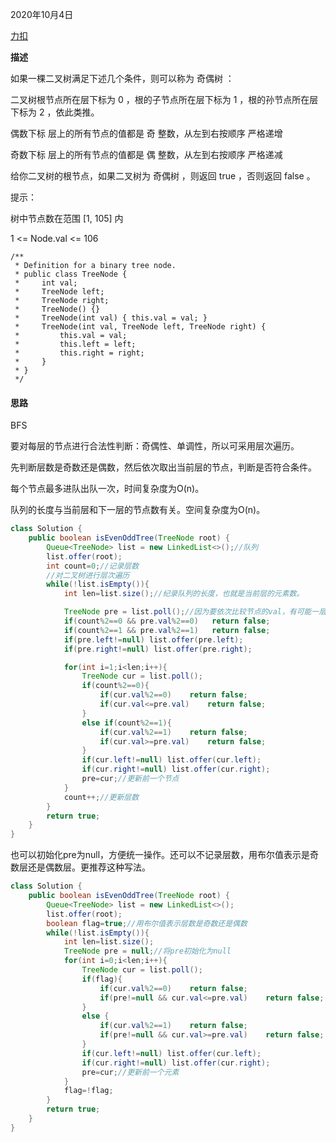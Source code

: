 2020年10月4日

[力扣](https://leetcode-cn.com/problems/even-odd-tree/)

**描述**

如果一棵二叉树满足下述几个条件，则可以称为 奇偶树 ：

二叉树根节点所在层下标为 0 ，根的子节点所在层下标为 1 ，根的孙节点所在层下标为 2 ，依此类推。

偶数下标 层上的所有节点的值都是 奇 整数，从左到右按顺序 严格递增

奇数下标 层上的所有节点的值都是 偶 整数，从左到右按顺序 严格递减

给你二叉树的根节点，如果二叉树为 奇偶树 ，则返回 true ，否则返回 false 。

提示：

树中节点数在范围 [1, 105] 内

1 <= Node.val <= 106

```
/**
 * Definition for a binary tree node.
 * public class TreeNode {
 *     int val;
 *     TreeNode left;
 *     TreeNode right;
 *     TreeNode() {}
 *     TreeNode(int val) { this.val = val; }
 *     TreeNode(int val, TreeNode left, TreeNode right) {
 *         this.val = val;
 *         this.left = left;
 *         this.right = right;
 *     }
 * }
 */
```

#### 思路

BFS

要对每层的节点进行合法性判断：奇偶性、单调性，所以可采用层次遍历。

先判断层数是奇数还是偶数，然后依次取出当前层的节点，判断是否符合条件。

每个节点最多进队出队一次，时间复杂度为O(n)。

队列的长度与当前层和下一层的节点数有关。空间复杂度为O(n)。

```java
class Solution {
    public boolean isEvenOddTree(TreeNode root) {
        Queue<TreeNode> list = new LinkedList<>();//队列
        list.offer(root);
        int count=0;//记录层数
        //对二叉树进行层次遍历
        while(!list.isEmpty()){
            int len=list.size();//纪录队列的长度，也就是当前层的元素数。

            TreeNode pre = list.poll();//因为要依次比较节点的val，有可能一层只有一个元素，所以先取第一个元素作为pre。
            if(count%2==0 && pre.val%2==0)   return false;
            if(count%2==1 && pre.val%2==1)   return false;
            if(pre.left!=null) list.offer(pre.left);
            if(pre.right!=null) list.offer(pre.right);

            for(int i=1;i<len;i++){
                TreeNode cur = list.poll();
                if(count%2==0){
                    if(cur.val%2==0)    return false;
                    if(cur.val<=pre.val)    return false;
                }
                else if(count%2==1){
                    if(cur.val%2==1)    return false;
                    if(cur.val>=pre.val)    return false;
                }
                if(cur.left!=null) list.offer(cur.left);
                if(cur.right!=null) list.offer(cur.right);
                pre=cur;//更新前一个节点
            }
            count++;//更新层数
        }
        return true;
    }
}
```
也可以初始化pre为null，方便统一操作。还可以不记录层数，用布尔值表示是奇数层还是偶数层。更推荐这种写法。

```java
class Solution {
    public boolean isEvenOddTree(TreeNode root) {
        Queue<TreeNode> list = new LinkedList<>();
        list.offer(root);
        boolean flag=true;//用布尔值表示层数是奇数还是偶数
        while(!list.isEmpty()){
            int len=list.size();
            TreeNode pre = null;//将pre初始化为null
            for(int i=0;i<len;i++){
                TreeNode cur = list.poll();
                if(flag){
                    if(cur.val%2==0)    return false;
                    if(pre!=null && cur.val<=pre.val)    return false;
                }
                else {
                    if(cur.val%2==1)    return false;
                    if(pre!=null && cur.val>=pre.val)    return false;
                }
                if(cur.left!=null) list.offer(cur.left);
                if(cur.right!=null) list.offer(cur.right);
                pre=cur;//更新前一个元素
            }
            flag=!flag;
        }
        return true;
    }
}
```
